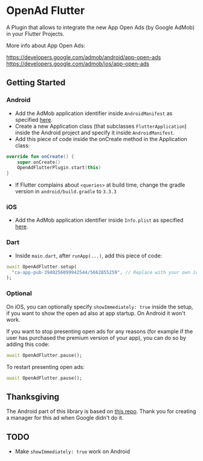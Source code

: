 # OpenAd Flutter

A Plugin that allows to integrate the new App Open Ads (by Google AdMob) in your Flutter Projects.

More info about App Open Ads:

<https://developers.google.com/admob/android/app-open-ads>
<https://developers.google.com/admob/ios/app-open-ads>

## Getting Started

### Android

- Add the AdMob application identifier inside `AndroidManifest` as specified [here](https://developers.google.com/admob/android/quick-start#update_your_androidmanifestxml).
- Create a new Application class (that subclasses `FlutterApplication`) inside the Android project and specify it inside `AndroidManifest`.
- Add this piece of code inside the onCreate method in the Application class:

```kotlin
override fun onCreate() {
    super.onCreate()
    OpenAdFlutterPlugin.start(this)
}
```

- If Flutter complains about `<queries>` at build time, change the gradle version in `android/build.gradle` to `3.3.3`

### iOS

- Add the AdMob application identifier inside `Info.plist` as specified [here](https://developers.google.com/admob/ios/quick-start).

### Dart

- Inside `main.dart`, after `runApp(...)`, add this piece of code:

```dart
await OpenAdFlutter.setup(
  "ca-app-pub-3940256099942544/5662855259", // Replace with your own id,
);
```

### Optional

On iOS, you can optionally specify `showImmediately: true` inside the setup, if you want to show the open ad also at app startup. On Android it won't work.

If you want to stop presenting open ads for any reasons (for example if the user has purchased the premium version of your app), you can do so by adding this code:

```dart
await OpenAdFlutter.pause();
```

To restart presenting open ads:

```dart
await OpenAdFlutter.pause();
```

## Thanksgiving

The Android part of this library is based on [this repo](https://github.com/ItzNotABug/AppOpenAdManager). Thank you for creating a manager for this ad when Google didn't do it.

## TODO

- Make `showImmediately: true` work on Android
